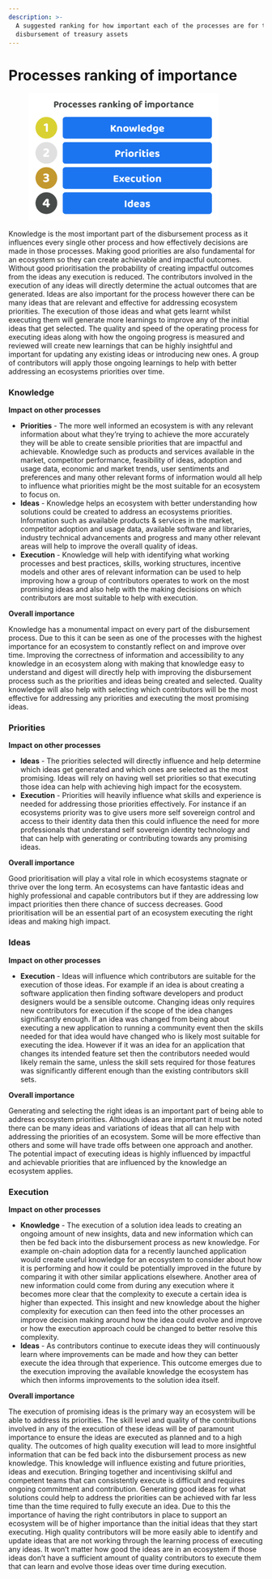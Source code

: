```yaml
---
description: >-
  A suggested ranking for how important each of the processes are for the
  disbursement of treasury assets
---
```


# Processes ranking of importance

<div align="left">

<figure><img src="../../.gitbook/assets/processes-ranking-of-importance.png" alt="" width="375"><figcaption></figcaption></figure>

</div>

Knowledge is the most important part of the disbursement process as it influences every single other process and how effectively decisions are made in those processes. Making good priorities are also fundamental for an ecosystem so they can create achievable and impactful outcomes. Without good prioritisation the probability of creating impactful outcomes from the ideas any execution is reduced. The contributors involved in the execution of any ideas will directly determine the actual outcomes that are generated. Ideas are also important for the process however there can be many ideas that are relevant and effective for addressing ecosystem priorities. The execution of those ideas and what gets learnt whilst executing them will generate more learnings to improve any of the initial ideas that get selected. The quality and speed of the operating process for executing ideas along with how the ongoing progress is measured and reviewed will create new learnings that can be highly insightful and important for updating any existing ideas or introducing new ones. A group of contributors will apply those ongoing learnings to help with better addressing an ecosystems priorities over time.



### **Knowledge**



**Impact on other processes**

* **Priorities** - The more well informed an ecosystem is with any relevant information about what they’re trying to achieve the more accurately they will be able to create sensible priorities that are impactful and achievable. Knowledge such as products and services available in the market, competitor performance, feasibility of ideas, adoption and usage data, economic and market trends, user sentiments and preferences and many other relevant forms of information would all help to influence what priorities might be the most suitable for an ecosystem to focus on.
* **Ideas** - Knowledge helps an ecosystem with better understanding how solutions could be created to address an ecosystems priorities. Information such as available products & services in the market, competitor adoption and usage data, available software and libraries, industry technical advancements and progress and many other relevant areas will help to improve the overall quality of ideas.
* **Execution** - Knowledge will help with identifying what working processes and best practices, skills, working structures, incentive models and other ares of relevant information can be used to help improving how a group of contributors operates to work on the most promising ideas and also help with the making decisions on which contributors are most suitable to help with execution.



**Overall importance**

Knowledge has a monumental impact on every part of the disbursement process. Due to this it can be seen as one of the processes with the highest importance for an ecosystem to constantly reflect on and improve over time. Improving the correctness of information and accessibility to any knowledge in an ecosystem along with making that knowledge easy to understand and digest will directly help with improving the disbursement process such as the priorities and ideas being created and selected. Quality knowledge will also help with selecting which contributors will be the most effective for addressing any priorities and executing the most promising ideas.



### **Priorities**



**Impact on other processes**

* **Ideas** - The priorities selected will directly influence and help determine which ideas get generated and which ones are selected as the most promising. Ideas will rely on having well set priorities so that executing those idea can help with achieving high impact for the ecosystem.
* **Execution** - Priorities will heavily influence what skills and experience is needed for addressing those priorities effectively. For instance if an ecosystems priority was to give users more self sovereign control and access to their identity data then this could influence the need for more professionals that understand self sovereign identity technology and that can help with generating or contributing towards any promising ideas.



**Overall importance**

Good prioritisation will play a vital role in which ecosystems stagnate or thrive over the long term. An ecosystems can have fantastic ideas and highly professional and capable contributors but if they are addressing low impact priorities then there chance of success decreases. Good prioritisation will be an essential part of an ecosystem executing the right ideas and making high impact.



### **Ideas**



**Impact on other processes**

* **Execution** - Ideas will influence which contributors are suitable for the execution of those ideas. For example if an idea is about creating a software application then finding software developers and product designers would be a sensible outcome. Changing ideas only requires new contributors for execution if the scope of the idea changes significantly enough. If an idea was changed from being about executing a new application to running a community event then the skills needed for that idea would have changed who is likely most suitable for executing the idea. However if it was an idea for an application that changes its intended feature set then the contributors needed would likely remain the same, unless the skill sets required for those features was significantly different enough than the existing contributors skill sets.



**Overall importance**

Generating and selecting the right ideas is an important part of being able to address ecosystem priorities. Although ideas are important it must be noted there can be many ideas and variations of ideas that all can help with addressing the priorities of an ecosystem. Some will be more effective than others and some will have trade offs between one approach and another. The potential impact of executing ideas is highly influenced by impactful and achievable priorities that are influenced by the knowledge an ecosystem applies.



### **Execution**



**Impact on other processes**

* **Knowledge** - The execution of a solution idea leads to creating an ongoing amount of new insights, data and new information which can then be fed back into the disbursement process as new knowledge. For example on-chain adoption data for a recently launched application would create useful knowledge for an ecosystem to consider about how it is performing and how it could be potentially improved in the future by comparing it with other similar applications elsewhere. Another area of new information could come from during any execution where it becomes more clear that the complexity to execute a certain idea is higher than expected. This insight and new knowledge about the higher complexity for execution can then feed into the other processes an improve decision making around how the idea could evolve and improve or how the execution approach could be changed to better resolve this complexity.
* **Ideas** - As contributors continue to execute ideas they will continuously learn where improvements can be made and how they can better execute the idea through that experience. This outcome emerges due to the execution improving the available knowledge the ecosystem has which then informs improvements to the solution idea itself.



**Overall importance**

The execution of promising ideas is the primary way an ecosystem will be able to address its priorities. The skill level and quality of the contributions involved in any of the execution of these ideas will be of paramount importance to ensure the ideas are executed as planned and to a high quality. The outcomes of high quality execution will lead to more insightful information that can be fed back into the disbursement process as new knowledge. This knowledge will influence existing and future priorities, ideas and execution. Bringing together and incentivising skilful and competent teams that can consistently execute is difficult and requires ongoing commitment and contribution. Generating good ideas for what solutions could help to address the priorities can be achieved with far less time than the time required to fully execute an idea. Due to this the importance of having the right contributors in place to support an ecosystem will be of higher importance than the initial ideas that they start executing. High quality contributors will be more easily able to identify and update ideas that are not working through the learning process of executing any ideas. It won’t matter how good the ideas are in an ecosystem if those ideas don’t have a sufficient amount of quality contributors to execute them that can learn and evolve those ideas over time during execution.
